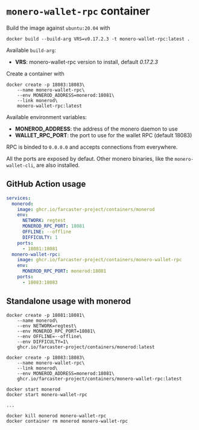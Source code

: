 # `monero-wallet-rpc` container

Build the image against `ubuntu:20.04` with

```
docker build --build-arg VRS=v0.17.2.3 -t monero-wallet-rpc:latest .
```

Available `build-arg`:

- **VRS**: monero-wallet-rpc version to install, default _0.17.2.3_

Create a container with

```
docker create -p 18083:18083\
    --name monero-wallet-rpc\
    --env MONEROD_ADDRESS=monerod:18081\
    --link monerod\
    monero-wallet-rpc:latest
```

Available environment variables:

- **MONEROD_ADDRESS**: the address of the monero daemon to use
- **WALLET_RPC_PORT**: the port to use for the wallet RPC (default 18083)

RPC is binded to `0.0.0.0` and accepts connections from everywhere.

All the ports are exposed by defaut. Other monero binaries, like the `monero-wallet-cli`, are also installed.

## GitHub Action usage

```yaml
services:
  monerod:
    image: ghcr.io/farcaster-project/containers/monerod
    env:
      NETWORK: regtest
      MONEROD_RPC_PORT: 18081
      OFFLINE: --offline
      DIFFICULTY: 1
    ports:
      - 18081:18081
  monero-wallet-rpc:
    image: ghcr.io/farcaster-project/containers/monero-wallet-rpc
    env:
      MONEROD_RPC_PORT: monerod:18081
    ports:
      - 18083:18083
```

## Standalone usage with monerod

```
docker create -p 18081:18081\
    --name monerod\
    --env NETWORK=regtest\
    --env MONEROD_RPC_PORT=18081\
    --env OFFLINE=--offline\
    --env DIFFICULTY=1\
    ghcr.io/farcaster-project/containers/monerod:latest

docker create -p 18083:18083\
    --name monero-wallet-rpc\
    --link monerod\
    --env MONEROD_ADDRESS=monerod:18081\
    ghcr.io/farcaster-project/containers/monero-wallet-rpc:latest

docker start monerod
docker start monero-wallet-rpc

...

docker kill monerod monero-wallet-rpc
docker container rm monerod monero-wallet-rpc
```
